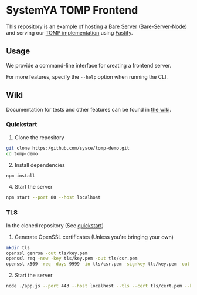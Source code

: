 # SystemYA TOMP Frontend

This repository is an example of hosting a [Bare Server](https://github.com/tomphttp/specifications/tree/master/BareServer.md) ([Bare-Server-Node](https://github.com/tomphttp/bare-server-node)) and serving our [TOMP implementation](https://github.com/sysce/tomp) using [Fastify](https://github.com/fastify/fastify).

## Usage

We provide a command-line interface for creating a frontend server.

For more features, specify the `--help` option when running the CLI.

## Wiki

Documentation for tests and other features can be found in [the wiki](https://github.com/sysce/tomp-demo/wiki).

### Quickstart

1. Clone the repository
```sh
git clone https:/github.com/sysce/tomp-demo.git
cd tomp-demo
```

2. Install dependencies
```sh
npm install
```

4. Start the server
```sh
npm start --port 80 --host localhost
```

### TLS

In the cloned repository (See [quickstart](#quickstart))

1. Generate OpenSSL certificates (Unless you're bringing your own)
```sh
mkdir tls
openssl genrsa -out tls/key.pem
openssl req -new -key tls/key.pem -out tls/csr.pem
openssl x509 -req -days 9999 -in tls/csr.pem -signkey tls/key.pem -out tls/cert.pem
```

2. Start the server
```sh
node ./app.js --port 443 --host localhost --tls --cert tls/cert.pem --key tls/key.pem
```